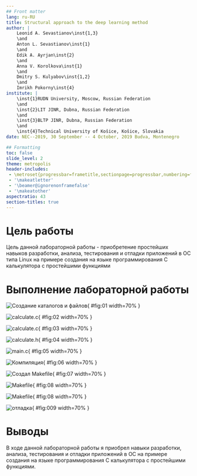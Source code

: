 ```yaml
---
## Front matter
lang: ru-RU
title: Structural approach to the deep learning method
author: |
	Leonid A. Sevastianov\inst{1,3}
	\and
	Anton L. Sevastianov\inst{1}
	\and
	Edik A. Ayrjan\inst{2}
	\and
	Anna V. Korolkova\inst{1}
	\and
	Dmitry S. Kulyabov\inst{1,2}
	\and
	Imrikh Pokorny\inst{4}
institute: |
	\inst{1}RUDN University, Moscow, Russian Federation
	\and
	\inst{2}LIT JINR, Dubna, Russian Federation
	\and
	\inst{3}BLTP JINR, Dubna, Russian Federation
	\and
	\inst{4}Technical University of Košice, Košice, Slovakia
date: NEC--2019, 30 September -- 4 October, 2019 Budva, Montenegro

## Formatting
toc: false
slide_level: 2
theme: metropolis
header-includes: 
 - \metroset{progressbar=frametitle,sectionpage=progressbar,numbering=fraction}
 - '\makeatletter'
 - '\beamer@ignorenonframefalse'
 - '\makeatother'
aspectratio: 43
section-titles: true
---
```


# Цель работы

Цель данной лабораторной работы - приобретение простейших навыков разработки, анализа, тестирования и отладки приложений в ОС типа Linux на примере создания на языке программирования C калькулятора с простейшими функциями


# Выполнение лабораторной работы


![Создание каталогов и файлов](image/1.png){ #fig:01 width=70% }

![calculate.c](image/3.png){ #fig:02 width=70% }

![calculate.c](image/4.png){ #fig:03 width=70% }

![calculate.h](image/2.png){ #fig:04 width=70% }

![main.c](image/5.png){ #fig:05 width=70% }

![Компиляция](image/6.png){ #fig:06 width=70% }

![Создал Makefile](image/7.png){ #fig:07 width=70% }

![Makefile](image/8.png){ #fig:08 width=70% }

![Makefile](image/8.png){ #fig:08 width=70% }

![отладка](image/9.png){ #fig:009 width=70% }


# Выводы

В ходе данной лабораторной работы я приобрел навыки разработки, анализа, тестирования и отладки приложений в ОС на примере создания на языке программирования С калькулятора с простейшими функциями.

